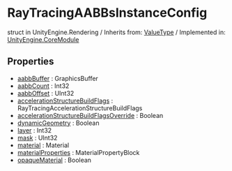 # RayTracingAABBsInstanceConfig
struct in UnityEngine.Rendering
 / Inherits from: <a href="https://docs.unity3d.com/6000.0/Documentation/ScriptReference/ValueType.html">ValueType</a> / Implemented in: <a href="https://docs.unity3d.com/6000.0/Documentation/ScriptReference/UnityEngine.CoreModule.html">UnityEngine.CoreModule</a>

## Properties
- <a href="https://docs.unity3d.com/6000.0/Documentation/ScriptReference/RayTracingAABBsInstanceConfig-aabbBuffer.html">aabbBuffer</a> : GraphicsBuffer
- <a href="https://docs.unity3d.com/6000.0/Documentation/ScriptReference/RayTracingAABBsInstanceConfig-aabbCount.html">aabbCount</a> : Int32
- <a href="https://docs.unity3d.com/6000.0/Documentation/ScriptReference/RayTracingAABBsInstanceConfig-aabbOffset.html">aabbOffset</a> : UInt32
- <a href="https://docs.unity3d.com/6000.0/Documentation/ScriptReference/RayTracingAABBsInstanceConfig-accelerationStructureBuildFlags.html">accelerationStructureBuildFlags</a> : RayTracingAccelerationStructureBuildFlags
- <a href="https://docs.unity3d.com/6000.0/Documentation/ScriptReference/RayTracingAABBsInstanceConfig-accelerationStructureBuildFlagsOverride.html">accelerationStructureBuildFlagsOverride</a> : Boolean
- <a href="https://docs.unity3d.com/6000.0/Documentation/ScriptReference/RayTracingAABBsInstanceConfig-dynamicGeometry.html">dynamicGeometry</a> : Boolean
- <a href="https://docs.unity3d.com/6000.0/Documentation/ScriptReference/RayTracingAABBsInstanceConfig-layer.html">layer</a> : Int32
- <a href="https://docs.unity3d.com/6000.0/Documentation/ScriptReference/RayTracingAABBsInstanceConfig-mask.html">mask</a> : UInt32
- <a href="https://docs.unity3d.com/6000.0/Documentation/ScriptReference/RayTracingAABBsInstanceConfig-material.html">material</a> : Material
- <a href="https://docs.unity3d.com/6000.0/Documentation/ScriptReference/RayTracingAABBsInstanceConfig-materialProperties.html">materialProperties</a> : MaterialPropertyBlock
- <a href="https://docs.unity3d.com/6000.0/Documentation/ScriptReference/RayTracingAABBsInstanceConfig-opaqueMaterial.html">opaqueMaterial</a> : Boolean
